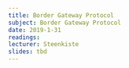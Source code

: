 ```yaml
---
title: Border Gateway Protocol
subject: Border Gateway Protocol
date: 2019-1-31
readings:
lecturer: Steenkiste
slides: tbd
---
```

